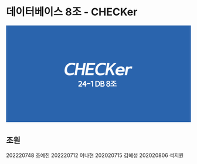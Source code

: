 # 데이터베이스 8조 - CHECKer

![checker](/uploads/src/checkerog.png)

## 조원

202220748 조예진 
202220712 이나현 
202020715 김혜성 
202020806 석지원
